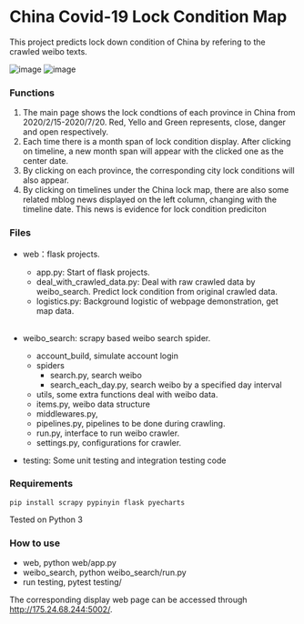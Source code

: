 China Covid-19 Lock Condition Map
=
This project predicts lock down condition of China by refering to the crawled weibo texts.


![image](https://github.com/xulin66999/covid_lock_map/blob/master/map.png)
![image](https://github.com/xulin66999/covid_lock_map/blob/master/province_lock.png)

### Functions
1. The main page shows the lock condtions of each province in China from 2020/2/15-2020/7/20. Red, Yello and Green represents, close, danger and open respectively.
2. Each time there is a month span of lock condition display. After clicking on timeline, a new month span will appear with the clicked one as the center date.
3. By clicking on each province, the corresponding city lock conditions will also appear.
4. By clicking on timelines under the China lock map, there are also some related mblog news displayed on the left column, changing with the timeline date. This news is evidence for lock condition prediciton


### Files 

* web：flask projects. <br>
    * app.py: Start of flask projects. <br>
    * deal_with_crawled_data.py: Deal with raw crawled data by weibo_search. Predict lock condition from original crawled data. <br>
    * logistics.py: Background logistic of webpage demonstration, get map data. <br><br>


* weibo_search: scrapy based weibo search spider.  <br>
    * account_build, simulate account login <br>
    * spiders
        * search.py, search weibo  <br>
        * search_each_day.py, search weibo by a specified day interval  <br>
    * utils, some extra functions deal with weibo data.
    * items.py, weibo data structure
    * middlewares.py,
    * pipelines.py, pipelines to be done during crawling.
    * run.py, interface to run weibo crawler.
    * settings.py, configurations for crawler.
    
 * testing: Some unit testing and integration testing code

### Requirements
```
pip install scrapy pypinyin flask pyecharts
```
Tested on Python 3

### How to use
* web, python web/app.py
* weibo_search, python weibo_search/run.py
* run testing, pytest testing/

The corresponding display web page can be accessed through http://175.24.68.244:5002/. 
